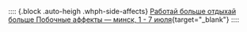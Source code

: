 :::: {.block .auto-heigh .whph-side-affects}
[Работай больше отдыхай больше Побочные аффекты — минск, 1 - 7 июля](http://workhardplay.pw/ru/2019){target="_blank"}
::::
